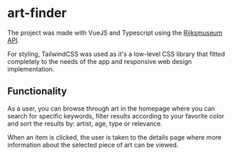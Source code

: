 # art-finder

The project was made with VueJS and Typescript using the [Rijksmuseum API](https://data.rijksmuseum.nl/object-metadata/api/).

For styling, TailwindCSS was used as it's a low-level CSS library that fitted completely to the needs of the app and responsive web design implementation.

## Functionality

As a user, you can browse through art in the homepage where you can search for specific keywords, filter results according to your favorite color and sort the results by: artist, age, type or relevance.

When an item is clicked, the user is taken to the details page where more information about the selected piece of art can be viewed.
